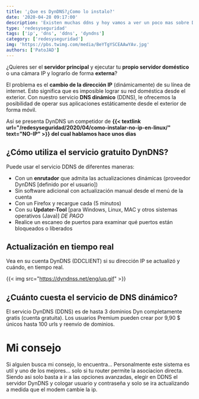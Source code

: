 ```yaml
---
title: '¿Que es DynDNS?¿Como lo instalo?'
date: '2020-04-28 09:17:00'
description: 'Existen muchas ddns y hoy vamos a ver un poco mas sobre DynDNS un DDNS gratuito muy util en estos dias'
type: 'redesyseguridad'
tags: ['ip', 'dns', 'ddns', 'dyndns']
category: ['redesyseguridad']
img: 'https://pbs.twimg.com/media/BeYTgYSCEAAwYAv.jpg'
authors: ['PatoJAD']
---
```


¿Quieres ser el **servidor principal** y ejecutar tu **propio servidor doméstico** o una cámara IP y lograrlo de forma **externa**?

El problema es el **cambio de la dirección IP** (dinámicamente) de su línea de internet. Esto significa que es imposible lograr su red doméstica desde el exterior. Con nuestro servicio **DNS dinámico** (DDNS), le ofrecemos la posibilidad de operar sus aplicaciones estáticamente desde el exterior de forma móvil.

Así se presenta DynDNS un competidor de **{{< textlink url="/redesyseguridad/2020/04/como-instalar-no-ip-en-linux/" text="NO-IP" >}} del cual hablamos hace unos dias**

## ¿Cómo utiliza el servicio gratuito DynDNS?

Puede usar el servicio DDNS de diferentes maneras:

-   Con un **enrutador** que admita las actualizaciones dinámicas (proveedor DynDNS [definido por el usuario])
-   Sin software adicional con actualización manual desde el menú de la cuenta
-   Con un Firefox y recargue cada (5 minutos)
-   Con su **Updater-Tool** [para Windows, Linux, MAC y otros sistemas operativos (Java)] _DE PAGO_
-   Realice un escaneo de puertos para examinar qué puertos están bloqueados o liberados

## Actualización en tiempo real

Vea en su cuenta DynDNS (DDCLIENT) si su dirección IP se actualizó y cuándo, en tiempo real.

{{< img src="https://dyndnss.net/eng/up.gif" >}}

## ¿Cuánto cuesta el servicio de DNS dinámico?

El servicio DynDNS (DDNS) es de hasta 3 dominios Dyn completamente gratis (cuenta gratuita). Los usuarios Premium pueden crear por 9,90 $ únicos hasta 100 urls y reenvío de dominios.

# Mi consejo

Si alguien busca mi consejo, lo encuentra... Personalmente este sistema es util y uno de los mejores... solo si tu router permite la asociacion directa. Siendo asi solo basta a ir a las opciones avanzadas, elegir en DDNS el servidor DynDNS y cologar usuario y contraseña y solo se ira actualizando a medida que el modem cambie la ip.
